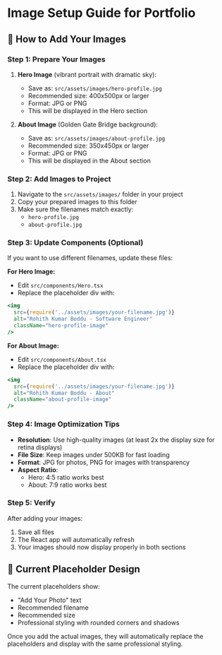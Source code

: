 # Image Setup Guide for Portfolio

## 📸 How to Add Your Images

### Step 1: Prepare Your Images

1. **Hero Image** (vibrant portrait with dramatic sky):
   - Save as: `src/assets/images/hero-profile.jpg`
   - Recommended size: 400x500px or larger
   - Format: JPG or PNG
   - This will be displayed in the Hero section

2. **About Image** (Golden Gate Bridge background):
   - Save as: `src/assets/images/about-profile.jpg`
   - Recommended size: 350x450px or larger
   - Format: JPG or PNG
   - This will be displayed in the About section

### Step 2: Add Images to Project

1. Navigate to the `src/assets/images/` folder in your project
2. Copy your prepared images to this folder
3. Make sure the filenames match exactly:
   - `hero-profile.jpg`
   - `about-profile.jpg`

### Step 3: Update Components (Optional)

If you want to use different filenames, update these files:

**For Hero Image:**
- Edit `src/components/Hero.tsx`
- Replace the placeholder div with:
```jsx
<img 
  src={require('../assets/images/your-filename.jpg')} 
  alt="Rohith Kumar Boddu - Software Engineer" 
  className="hero-profile-image"
/>
```

**For About Image:**
- Edit `src/components/About.tsx`
- Replace the placeholder div with:
```jsx
<img 
  src={require('../assets/images/your-filename.jpg')} 
  alt="Rohith Kumar Boddu - About" 
  className="about-profile-image"
/>
```

### Step 4: Image Optimization Tips

- **Resolution**: Use high-quality images (at least 2x the display size for retina displays)
- **File Size**: Keep images under 500KB for fast loading
- **Format**: JPG for photos, PNG for images with transparency
- **Aspect Ratio**: 
  - Hero: 4:5 ratio works best
  - About: 7:9 ratio works best

### Step 5: Verify

After adding your images:
1. Save all files
2. The React app will automatically refresh
3. Your images should now display properly in both sections

## 🎨 Current Placeholder Design

The current placeholders show:
- "Add Your Photo" text
- Recommended filename
- Recommended size
- Professional styling with rounded corners and shadows

Once you add the actual images, they will automatically replace the placeholders and display with the same professional styling.
